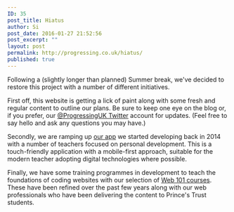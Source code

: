 ```yaml
---
ID: 35
post_title: Hiatus
author: Si
post_date: 2016-01-27 21:52:56
post_excerpt: ""
layout: post
permalink: http://progressing.co.uk/hiatus/
published: true
---
```

Following a (slightly longer than planned) Summer break, we've decided to restore this project with a number of different initiatives.

First off, this website is getting a lick of paint along with some fresh and regular content to outline our plans. Be sure to keep one eye on the blog or, if you prefer, our <a href="https://twitter.com/ProgressingUK">@ProgressingUK Twitter</a> account for updates. (Feel free to say hello and ask any questions you may have.)

Secondly, we are ramping up <a href="http://progressing.co.uk/app/">our app</a> we started developing back in 2014 with a number of teachers focused on personal development. This is a touch-friendly application with a mobile-first approach, suitable for the modern teacher adopting digital technologies where possible.

Finally, we have some training programmes in development to teach the foundations of coding websites with our selection of <a href="http://progressing.co.uk/web-101/">Web 101 courses</a>. These have been refined over the past few years along with our web professionals who have been delivering the content to Prince's Trust students.

&nbsp;